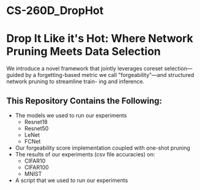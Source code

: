 # CS-260D_DropHot
# Drop It Like it's Hot: Where Network Pruning Meets Data Selection
We introduce a novel framework that jointly leverages coreset selection—guided by a forgetting-based
metric we call "forgeability"—and structured network pruning to streamline train-
ing and inference.

## This Repository Contains the Following:
* The models we used to run our experiments
    * Resnet18
    * Resnet50
    * LeNet
    * FCNet
* Our forgeability score implementation coupled with one-shot pruning
* The results of our experiments (csv file accuracies) on:
    * CIFAR10
    * CIFAR100
    * MNIST
* A script that we used to run our experiments

